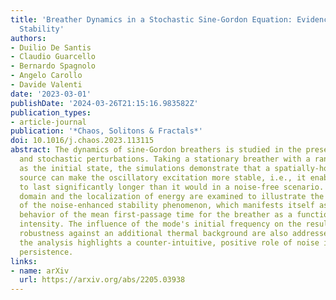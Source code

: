 ```yaml
---
title: 'Breather Dynamics in a Stochastic Sine-Gordon Equation: Evidence of Noise-Enhanced
  Stability'
authors:
- Duilio De Santis
- Claudio Guarcello
- Bernardo Spagnolo
- Angelo Carollo
- Davide Valenti
date: '2023-03-01'
publishDate: '2024-03-26T21:15:16.983582Z'
publication_types:
- article-journal
publication: '*Chaos, Solitons & Fractals*'
doi: 10.1016/j.chaos.2023.113115
abstract: The dynamics of sine-Gordon breathers is studied in the presence of dissipative
  and stochastic perturbations. Taking a stationary breather with a random phase value
  as the initial state, the simulations demonstrate that a spatially-homogeneous noisy
  source can make the oscillatory excitation more stable, i.e., it enables the latter
  to last significantly longer than it would in a noise-free scenario. Both the frequency
  domain and the localization of energy are examined to illustrate the effectiveness
  of the noise-enhanced stability phenomenon, which manifests itself as a nonmonotonic
  behavior of the mean first-passage time for the breather as a function of the noise
  intensity. The influence of the mode's initial frequency on the results and their
  robustness against an additional thermal background are also addressed. Overall,
  the analysis highlights a counter-intuitive, positive role of noise in the breather's
  persistence.
links:
- name: arXiv
  url: https://arxiv.org/abs/2205.03938
---
```

